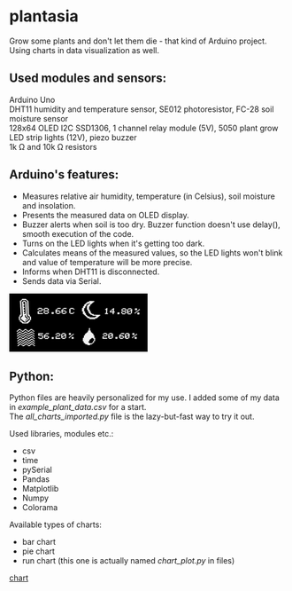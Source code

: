 # plantasia
 Grow some plants and don't let them die - that kind of Arduino project. Using charts in data visualization as well. 

## Used modules and sensors:

Arduino Uno  
DHT11 humidity and temperature sensor, SE012 photoresistor, FC-28 soil moisture sensor  
128x64 OLED I2C SSD1306, 1 channel relay module (5V), 5050 plant grow LED strip lights (12V), piezo buzzer  
1k Ω and 10k Ω resistors

## Arduino's features:

* Measures relative air humidity, temperature (in Celsius), soil moisture and insolation.
* Presents the measured data on OLED display.
* Buzzer alerts when soil is too dry. Buzzer function doesn't use delay(), smooth execution of the code.
* Turns on the LED lights when it's getting too dark.
* Calculates means of the measured values, so the LED lights won't blink and value of temperature will be more precise.
* Informs when DHT11 is disconnected.
* Sends data via Serial.


![oled](oled_demo.png?raw=true "oled_demo")


## Python:

Python files are heavily personalized for my use. I added some of my data in *example_plant_data.csv* for a start.  
The *all_charts_imported.py* file is the lazy-but-fast way to try it out.

Used libraries, modules etc.: 
* csv
* time
* pySerial
* Pandas
* Matplotlib
* Numpy
* Colorama

Available types of charts: 
* bar chart
* pie chart
* run chart (this one is actually named *chart_plot.py* in files)

[chart](chart.png?raw=true "chart_demo.png")
